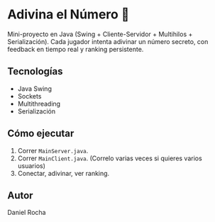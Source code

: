 # Adivina el Número 🎯

Mini-proyecto en Java (Swing + Cliente-Servidor + Multihilos + Serialización).
Cada jugador intenta adivinar un número secreto, con feedback en tiempo real y ranking persistente.

## Tecnologías
- Java Swing
- Sockets
- Multithreading
- Serialización

## Cómo ejecutar
1. Correr `MainServer.java`.
2. Correr `MainClient.java`. (Correlo varias veces si quieres varios usuarios)
3. Conectar, adivinar, ver ranking.

## Autor
Daniel Rocha
